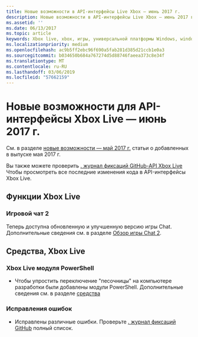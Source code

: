 ```yaml
---
title: Новые возможности в API-интерфейсы Live Xbox — июнь 2017 г.
description: Новые возможности в API-интерфейсы Live Xbox — июнь 2017 г.
ms.assetid: ''
ms.date: 06/13/2017
ms.topic: article
keywords: Xbox live, xbox, игры, универсальной платформы Windows, windows 10 для настольных ПК, xbox, один, новые возможности, июнь 2017 г.
ms.localizationpriority: medium
ms.openlocfilehash: ac9b5ff2ebc96f690a5fab281d385d21ccb1e0a3
ms.sourcegitcommit: b034650b684a767274d5d88746faeea373c8e34f
ms.translationtype: MT
ms.contentlocale: ru-RU
ms.lasthandoff: 03/06/2019
ms.locfileid: "57662159"
---
```

# <a name="whats-new-for-the-xbox-live-apis---june-2017"></a>Новые возможности для API-интерфейсы Xbox Live — июнь 2017 г.

См. в разделе [новые возможности — май 2017 г.](1705-whats-new.md) статьи о добавленных в выпуске мая 2017 г.

Вы также можете проверить [. журнал фиксаций GitHub-API Xbox Live](https://github.com/Microsoft/xbox-live-api/commits/master) Чтобы просмотреть все последние изменения кода в API-интерфейсы Xbox Live.

## <a name="xbox-live-features"></a>Функции Xbox Live

### <a name="game-chat-2"></a>Игровой чат 2

Теперь доступна обновленную и улучшенную версию игры Chat. Дополнительные сведения см. в разделе [Обзор игры Chat 2](../multiplayer/chat/game-chat-2-overview.md).

## <a name="xbox-live-tools"></a>Средства, Xbox Live

### <a name="xbox-live-powershell-module"></a>Xbox Live модуля PowerShell

* Чтобы упростить переключение "песочницы" на компьютере разработки были добавлены модули PowerShell. Дополнительные сведения см. в разделе [средства](../tools/tools.md)

### <a name="bug-fixes"></a>Исправления ошибок

* Исправлены различные ошибки. Проверьте [. журнал фиксаций GitHub](https://github.com/Microsoft/xbox-live-api/commits/master) полный список.
